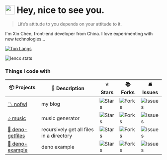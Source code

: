 <h1>
<img src="https://emojis.slackmojis.com/emojis/images/1531849430/4246/blob-sunglasses.gif?1531849430" alt="sunglasses" width="30" style="vertical-align: -4px" /> Hey, nice to see you.
</h1>

> Life’s attitude to you depends on your attitude to it.

I'm Xin Chen, front-end developer from China. I love experimenting with new technologies...

[![Top Langs](https://lencx-stats.vercel.app/api/top-langs/?username=lencx&layout=compact&theme=calm)](https://github.com/lencx?tab=repositories)

![lencx stats](https://lencx-stats.vercel.app/api?username=lencx&show_icons=true&theme=calm)
<!-- ![lencx stats](https://lencx-stats.vercel.app/api?username=lencx&show_icons=true&title_color=e07a5f&icon_color=edae49&text_color=ebcfb2&bg_color=373f51) -->


<!-- <img src="https://lencx-stats.vercel.app/api?username=lencx&show_icons=true&title_color=d2d2d2&icon_color=30aedd&text_color=8c8c8c&bg_color=282828" /> -->
<!-- <img src="https://lencx-stats.vercel.app/api?username=lencx&show_icons=true&title_color=e07a5f&icon_color=edae49&text_color=f2cc8f&bg_color=495867" /> -->
<!-- <img src="https://lencx-stats.vercel.app/api?username=lencx&show_icons=true&title_color=d44d5c&icon_color=edae49&text_color=f2cc8f&bg_color=373f51" /> -->

<!-- <details>
<summary>
<h3 style="display: inline-block;">Things I code with</h3>
</summary> -->
<h3>Things I code with</h3>

<table>
  <thead align="center">
    <tr>
      <th>📦 Projects</th>
      <th>📃 Description</th>
      <th>⭐ Stars</th>
      <th>📚 Forks</th>
      <th>🛎 Issues</th>
    </tr>
  </thead>

  <tbody>
    <tr>
      <td><a href="https://music.nofwl.com">〽️ nofwl</a></td>
      <td>my blog</td>
      <td><img alt="Stars" src="https://img.shields.io/github/stars/lencx/nofwl?style=flat-square&labelColor=343b41" /></td>
      <td><img alt="Forks" src="https://img.shields.io/github/forks/lencx/nofwl?style=flat-square&labelColor=343b41" /></td>
      <td><img alt="Issues" src="https://img.shields.io/github/issues/lencx/nofwl?style=flat-square&labelColor=343b41" /></td>
    </tr>
    <tr>
      <td><a href="https://music.nofwl.com">🎶 music</a></td>
      <td>music generator</td>
      <td><img alt="Stars" src="https://img.shields.io/github/stars/lencx/music?style=flat-square&labelColor=343b41" /></td>
      <td><img alt="Forks" src="https://img.shields.io/github/forks/lencx/music?style=flat-square&labelColor=343b41" /></td>
      <td><img alt="Issues" src="https://img.shields.io/github/issues/lencx/music?style=flat-square&labelColor=343b41" /></td>
    </tr>
    <tr>
      <td><a href="https://music.nofwl.com">📂 deno-getfiles</a></td>
      <td>recursively get all files in a directory</td>
      <td><img alt="Stars" src="https://img.shields.io/github/stars/lencx/deno-getfiles?style=flat-square&labelColor=343b41" /></td>
      <td><img alt="Forks" src="https://img.shields.io/github/forks/lencx/deno-getfiles?style=flat-square&labelColor=343b41" /></td>
      <td><img alt="Issues" src="https://img.shields.io/github/issues/lencx/deno-getfiles?style=flat-square&labelColor=343b41" /></td>
    </tr>
    <tr>
      <td><a href="https://github.com/lencx/deno-example">🦕 deno-example</a></td>
      <td>deno example</td>
      <td><img alt="Stars" src="https://img.shields.io/github/stars/lencx/deno-example?style=flat-square&labelColor=343b41" /></td>
      <td><img alt="Forks" src="https://img.shields.io/github/forks/lencx/deno-example?style=flat-square&labelColor=343b41" /></td>
      <td><img alt="Issues" src="https://img.shields.io/github/issues/lencx/deno-example?style=flat-square&labelColor=343b41" /></td>
    </tr>
    <!-- <tr>
      <td><a href="https://github.com/nofwl/rust-learn">🦀 rust-learn</a></td>
      <td>rust learn</td>
      <td><img alt="Stars" src="https://img.shields.io/github/stars/nofwl/rust-learn?style=flat-square&labelColor=343b41" /></td>
      <td><img alt="Forks" src="https://img.shields.io/github/forks/nofwl/rust-learn?style=flat-square&labelColor=343b41" /></td>
      <td><img alt="Issues" src="https://img.shields.io/github/issues/nofwl/rust-learn?style=flat-square&labelColor=343b41" /></td>
    </tr> -->
  </tbody>
</table>
<!-- </details> -->
